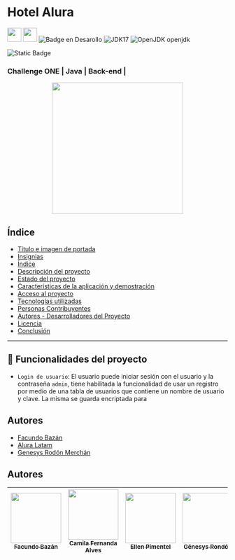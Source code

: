 # Hotel Alura
[<img height="32" width="32" src="https://cdn.jsdelivr.net/npm/simple-icons@v9/icons/JavaJDK%20SLUG.svg" />]("asd")
<img height="32" width="32" src="https://unpkg.com/simple-icons@v9/icons/[ICON SLUG].svg" />
![Badge en Desarollo](https://img.shields.io/badge/STATUS-EN%20DESAROLLO-green) ![JDK17](https://img.shields.io/badge/JAVA-OPEN--JDK%2017-red) ![OpenJDK openjdk](OpenJDKhttps://img.shields.io/github/stars/facundobazan?style=social)

![Static Badge](https://img.shields.io/badge/Java%2C%20SDK17)



### Challenge ONE | Java | Back-end |

<p align="center" >
     <img width="300" heigth="300" src="https://user-images.githubusercontent.com/91544872/189419040-c093db78-c970-4960-8aca-ffcc11f7ffaf.png">
</p>

## Índice

- [Título e imagen de portada](#Título-e-imagen-de-portada)
- [Insignias](#insignias)
- [Índice](#índice)
- [Descripción del proyecto](#descripción-del-proyecto)
- [Estado del proyecto](#Estado-del-proyecto)
- [Características de la aplicación y demostración](#Características-de-la-aplicación-y-demostración)
- [Acceso al proyecto](#acceso-proyecto)
- [Tecnologías utilizadas](#tecnologías-utilizadas)
- [Personas Contribuyentes](#personas-contribuyentes)
- [Autores - Desarrolladores del Proyecto](#Autores)
- [Licencia](#licencia)
- [Conclusión](#conclusión)

---


## :hammer: Funcionalidades del proyecto

- `Login de usuario`: El usuario puede iniciar sesión con el usuario y la contraseña `admin`, tiene habilitada la funcionalidad de usar un registro por medio de una tabla de usuarios que contiene un nombre de usuario y clave. La misma se guarda encriptada para 

## Autores

- [Facundo Bazán](https://github.com/facundobazan)
- [Alura Latam](https://github.com/aluralatamprofes)
- [Genesys Rodón Merchán](https://github.com/genesysR-dev)

## Autores

| [<img src="https://avatars.githubusercontent.com/u/89659992?s=96&v=4" width=115><br><sub>Facundo Bazán</sub>](https://github.com/facundobazan)  | [<img src="https://avatars.githubusercontent.com/u/37356058?v=4" width=115><br><sub>Camila Fernanda Alves</sub>](https://github.com/camilafernanda)  | [<img src="https://avatars.githubusercontent.com/u/71970858?v=4" width=115><br><sub>Ellen Pimentel</sub>]([https://github.com/guilhermeonrails](https://github.com/ellenpimentel))  | [<img src="https://avatars.githubusercontent.com/u/91544872?v=4" width=115><br><sub>Génesys Rondón</sub>](https://github.com/genesysaluralatam)  |
|:-----------------------------------------------------------------------------------------------------------------------------------------------:|:----------------------------------------------------------------------------------------------------------------------------------------------------:|:-----------------------------------------------------------------------------------------------------------------------------------------------------------------------------------:|:------------------------------------------------------------------------------------------------------------------------------------------------:|